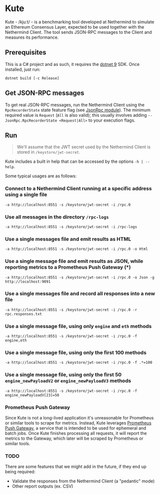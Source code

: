 # Kute

Kute - /kjuːt/ - is a benchmarking tool developed at Nethermind to simulate an Ethereum Consensus Layer, expected to be used together with the Nethermind Client. The tool sends JSON-RPC messages to the Client and measures its performance.

## Prerequisites

This is a C# project and as such, it requires the [dotnet 9](https://dotnet.microsoft.com/en-us/download) SDK. Once installed, just run:

```
dotnet build [-c Release]
```

## Get JSON-RPC messages

To get real JSON-RPC messages, run the Nethermind Client using the `RpcRecorderState` state feature flag (see [JsonRpc module](https://docs.nethermind.io/nethermind/ethereum-client/configuration/jsonrpc)). The minimum required value is `Request` (`All` is also valid); this usually involves adding `--JsonRpc.RpcRecorderState <Request|All>` to your execution flags.

## Run

> We'll assume that the JWT secret used by the Nethermind Client is stored in `/keystore/jwt-secret`.

Kute includes a built in help that can be accessed by the options `-h | --help`.

Some typical usages are as follows:

### Connect to a Nethermind Client running at a specific address using a single file

```
-a http://localhost:8551 -s /keystore/jwt-secret -i /rpc.0
```

### Use all messages in the directory `/rpc-logs`

```
-a http://localhost:8551 -s /keystore/jwt-secret -i /rpc-logs
```

### Use a single messages file and emit results as HTML

```
-a http://localhost:8551 -s /keystore/jwt-secret -i /rpc.0 -o Html
```

### Use a single message file and emit results as JSON, while reporting metrics to a Prometheus Push Gateway (*)

```
-a http://localhost:8551 -s /keystore/jwt-secret -i /rpc.0 -o Json -g http://localhost:9091
```

### Use a single messages file and record all responses into a new file

```
-a http://localhost:8551 -s /keystore/jwt-secret -i /rpc.0 -r rpc.responses.txt
```

### Use a single message file, using only `engine` and `eth` methods

```
-a http://localhost:8551 -s /keystore/jwt-secret -i /rpc.0 -f engine,eth
```

### Use a single message file, using only the first 100 methods

```
-a http://localhost:8551 -s /keystore/jwt-secret -i /rpc.0 -f .*=100
```

### Use a single message file, using only the first 50 `engine_newPayloadV2` or `engine_newPayloadV3` methods

```
-a http://localhost:8551 -s /keystore/jwt-secret -i /rpc.0 -f engine_newPayloadV[23]=50
```

### Prometheus Push Gateway

Since Kute is not a long-lived application it's unreasonable for Prometheus or similar tools to scrape for metrics. Instead, Kute leverages [Prometheus Push Gateway](https://github.com/prometheus/pushgateway), a service that is intended to be used for ephemeral and batch jobs. Once Kute finishes processing all requests, it will report the metrics to the Gateway, which later will be scraped by Prometheus or similar tools.

### TODO

There are some features that we might add in the future, if they end up being required:

- Validate the responses from the Nethermind Client (a "pedantic" mode)
- Other report outputs (ex. CSV)
